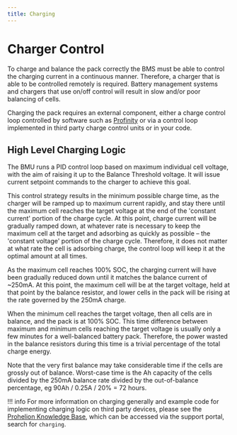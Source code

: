 ```yaml
---
title: Charging
---
```


# Charger Control

To charge and balance the pack correctly the BMS must be able to control the charging current in a continuous manner.  Therefore, a charger that is able to be controlled remotely is required.  Battery management systems and chargers that use on/off control will result in slow and/or poor balancing of cells.   

Charging the pack requires an external component, either a charge control loop controlled by software such as [Profinity](../../../Profinity/75_Battery_Charging.md) or via a control loop implemented in third party charge control units or in your code.

## High Level Charging Logic

The BMU runs a PID control loop based on maximum individual cell voltage, with the aim of raising it up to the Balance Threshold voltage.  It will issue current setpoint commands to the charger to achieve this goal. 

This control strategy results in the minimum possible charge time, as the charger will be ramped up to maximum current rapidly, and stay there until the maximum cell reaches the target voltage at the end of the 'constant current' portion of the charge cycle.  At this point, charge current will be gradually ramped down, at whatever rate is necessary to keep the maximum cell at the target and adsorbing as quickly as possible – the 'constant voltage' portion of the charge cycle.  Therefore, it does not matter at what rate the cell is adsorbing charge, the control loop will keep it at the optimal amount at all times. 

As the maximum cell reaches 100% SOC, the charging current will have been gradually reduced down until it matches the balance current of ~250mA.  At this point, the maximum cell will be at the target voltage, held at that point by the balance resistor, and lower cells in the pack will be rising at the rate governed by the 250mA charge.   

When the minimum cell reaches the target voltage, then all cells are in balance, and the pack is at 100% SOC.  This time difference between maximum and minimum cells reaching the target voltage is usually only a few minutes for a well-balanced battery pack.  Therefore, the power wasted in the balance resistors during this time is a trivial percentage of the total charge energy. 

Note that the very first balance may take considerable time if the cells are grossly out of balance.  Worst-case time is the Ah capacity of the cells divided by the 250mA balance rate divided by the out-of-balance percentage, eg 90Ah / 0.25A / 20% = 72 hours. 

!!! info
    For more information on charging generally and example code for implementing charging logic on third party devices, please see the [Prohelion Knowledge Base](https://prohelion.atlassian.net/servicedesk/customer/portals), which can be accessed via the support portal, search for `charging`.
